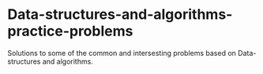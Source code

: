 # Data-structures-and-algorithms-practice-problems
Solutions to some of the common and intersesting problems based on Data-structures and algorithms.
